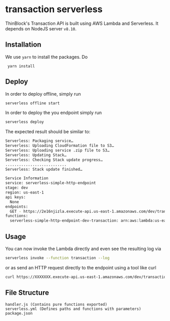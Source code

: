 # transaction serverless

ThinBlock's Transaction API is built using AWS Lambda and Serverless. It depends on NodeJS server `v8.10`.

## Installation
We use `yarn` to install the packages. Do
```
 yarn install
```

## Deploy
In order to deploy offline, simply run
```bash
serverless offline start
```

In order to deploy the you endpoint simply run

```bash
serverless deploy
```

The expected result should be similar to:

```bash
Serverless: Packaging service…
Serverless: Uploading CloudFormation file to S3…
Serverless: Uploading service .zip file to S3…
Serverless: Updating Stack…
Serverless: Checking Stack update progress…
...........................
Serverless: Stack update finished…

Service Information
service: serverless-simple-http-endpoint
stage: dev
region: us-east-1
api keys:
  None
endpoints:
  GET - https://2e16njizla.execute-api.us-east-1.amazonaws.com/dev/transaction
functions:
  serverless-simple-http-endpoint-dev-transaction: arn:aws:lambda:us-east-1:488110005556:function:serverless-simple-http-endpoint-dev-transaction
```

## Usage

You can now invoke the Lambda directly and even see the resulting log via

```bash
serverless invoke --function transaction --log
```

or as send an HTTP request directly to the endpoint using a tool like curl

```bash
curl https://XXXXXXX.execute-api.us-east-1.amazonaws.com/dev/transaction
```

## File Structure
```
handler.js (Contains pure functions exported)
serverless.yml (Defines paths and functions with parameters)
package.json
```
